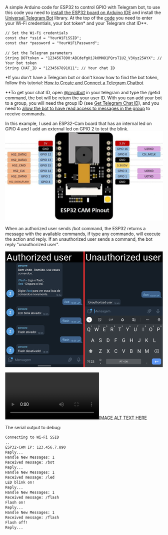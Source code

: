 A simple Arduino code for ESP32 to control GPIO with Telegram bot, to use this code you need to [install the ESP32 board on Arduino IDE](https://randomnerdtutorials.com/installing-the-esp32-board-in-arduino-ide-windows-instructions/) and install the [Universal Telegram Bot](https://www.arduino.cc/reference/en/libraries/universaltelegrambot/) library. At the top of the [code](https://github.com/romildodcm/control-esp32-with-telegram-bot/tree/main/esp_32_telegram) you need to enter your Wi-Fi credentials, your bot token* and your Telegram chat ID**.

```
// Set the Wi-Fi credentials
const char *ssid = "YourWiFiSSID";
const char *password = "YourWiFiPassword";

// Set the Telegram parameters
String BOTtoken = "1234567890:ABCdefgHiJk0MNO1PQrsT1U2_V3Xyz25AYX"; // Your bot token
String CHAT_ID = "1234567891011"; // Your chat ID
```

*If you don't have a Telegram bot or don't know how to find the bot token, follow this tutorial: [How to Create and Connect a Telegram Chatbot](https://sendpulse.com/knowledge-base/chatbot/create-telegram-chatbot)

**To get your chat ID, open [@myidbot](https://t.me/myidbot) in your telegram and type the /getid command, the bot will be return the your user ID. With you can add your bot to a group, you will need the group ID (see [Get Telegram Chat ID](https://sean-bradley.medium.com/get-telegram-chat-id-80b575520659)), and you need to [allow the bot to have read access to messages in the group](https://stackoverflow.com/questions/50204633/allow-bot-to-access-telegram-group-messages) to receive commands.

In this example, I used an ESP32-Cam board that has an internal led on GPIO 4 and I add an external led on GPIO 2 to test the blink. 
![ESP32-Cam Board](ESP32-CAM-Pinout-AI-thinker-1280x720.jpg)

When an authorized user sends /bot command, the ESP32 returns a message with the available commands, if type any commando, will execute the action and reply. If an unauthorized user sends a command, the bot reply "unauthorized user".

![](bot-telegram.png)

<!-- ![](https://youtu.be/WIybgvwA6as) -->
[![IMAGE ALT TEXT HERE](./video-telegram-bot.mp4)](./video-telegram-bot.mp4)

The serial output to debug:

```
Connecting to Wi-Fi SSID
..
ESP32-CAM IP: 123.456.7.890
Reply...
Handle New Messages: 1
Received message: /bot
Reply...
Handle New Messages: 1
Received message: /led
LED blink on!
Reply...
Handle New Messages: 1
Received message: /flash
Flash on!
Reply...
Handle New Messages: 1
Received message: /flash
Flash off!
Reply...
```